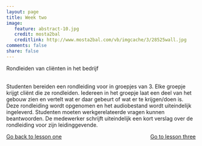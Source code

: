```yaml
---
layout: page 
title: Week two 
image: 
   feature: abstract-10.jpg
   credit: mosta2bal
   creditlink: http://www.mosta2bal.com/vb/imgcache/3/28525wall.jpg
comments: false
share: false
---
```

Rondleiden van cliënten in het bedrijf

<br>Studenten bereiden een rondleiding voor in groepjes van 3. Elke groepje krijgt cliënt die ze rondleiden. Iedereen in het groepje laat een deel van het gebouw zien en vertelt wat er daar gebeurt of wat er te krijgen/doen is. Deze rondleiding wordt opgenomen en het audiobestand wordt uiteindelijk ingeleverd. Studenten moeten werkgerelateerde vragen kunnen beantwoorden. De medewerker schrijft uiteindelijk een kort verslag over de rondleiding voor zijn leidinggevende. 







<div style="float: left"> 
<a href="{{ site.url }}/business-administration/project/week-1/" class="btn">Go back to lesson one</a>
</div>

<div style="float: right"> 
<a href="{{ site.url }}/business-administration/project/week-3/" class="btn">Go to lesson three</a>
</div>
